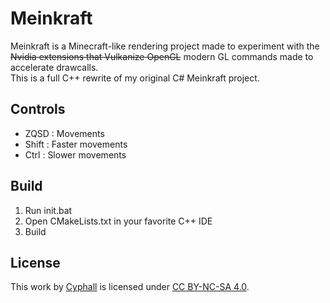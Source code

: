 # Meinkraft
Meinkraft is a Minecraft-like rendering project made to experiment with the ~~Nvidia extensions that Vulkanize OpenGL~~ modern GL commands made to accelerate drawcalls.<br/>
This is a full C++ rewrite of my original C# Meinkraft project.

## Controls
* ZQSD : Movements
* Shift : Faster movements
* Ctrl : Slower movements

## Build
1. Run init.bat
2. Open CMakeLists.txt in your favorite C++ IDE
3. Build

## License
This work by [Cyphall](https://github.com/Cyphall) is licensed under [CC BY-NC-SA 4.0](https://creativecommons.org/licenses/by-nc-sa/4.0).
